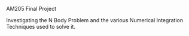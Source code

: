 AM205 Final Project

Investigating the N Body Problem and the various Numerical Integration Techniques used to solve it.
